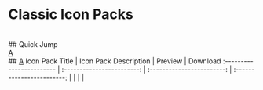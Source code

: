 # Classic Icon Packs
<br>
## Quick Jump <br>
<a href='#a'>A</a>
<br>
## <a href='#a'>A</a>
Icon Pack Title                  | Icon Pack Description               | Preview             | Download 
:------------------------ | :------------------------: | :------------------------: | :------------------------:
| | | |